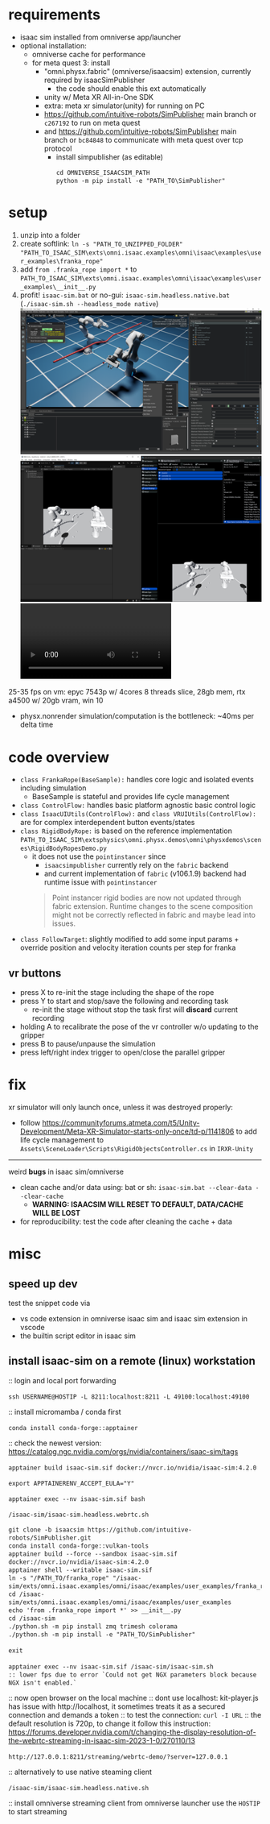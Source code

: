 # requirements
- isaac sim installed from omniverse app/launcher
- optional installation: 
    - omniverse cache for performance
    - for meta quest 3: install
        - "omni.physx.fabric" (omniverse/isaacsim) extension, currently required by isaacSimPublisher
            - the code should enable this ext automatically
        - unity w/ Meta XR All-in-One SDK
        - extra: meta xr simulator(unity) for running on PC
        - https://github.com/intuitive-robots/SimPublisher main branch or `c267192` to run on meta quest
        - and https://github.com/intuitive-robots/SimPublisher main branch or `bc84848` to communicate with meta quest over tcp protocol
            - install simpublisher (as editable)
                ```
                cd OMNIVERSE_ISAACSIM_PATH
                python -m pip install -e "PATH_TO\SimPublisher"
                ```

# setup
1. unzip into a folder
2. create softlink: `ln -s "PATH_TO_UNZIPPED_FOLDER" "PATH_TO_ISAAC_SIM\exts\omni.isaac.examples\omni\isaac\examples\user_examples\franka_rope"`
3. add `from .franka_rope import *` to `PATH_TO_ISAAC_SIM\exts\omni.isaac.examples\omni\isaac\examples\user_examples\__init__.py`
4. profit! `isaac-sim.bat` or no-gui: `isaac-sim.headless.native.bat` (`./isaac-sim.sh --headless_mode native`)
    ![](isaacsim.png)
    ![](vr.png)
    ![](metaquest3.mkv)

25-35 fps on vm: epyc 7543p w/ 4cores 8 threads slice, 28gb mem, rtx a4500 w/ 20gb vram, win 10
- physx.nonrender simulation/computation is the bottleneck: ~40ms per delta time

# code overview
- `class FrankaRope(BaseSample):` handles core logic and isolated events including simulation
    - BaseSample is stateful and provides life cycle management
- `class ControlFlow:` handles basic platform agnostic basic control logic
- `class IsaacUIUtils(ControlFlow):` and `class VRUIUtils(ControlFlow):` are for complex interdependent button events/states
- `class RigidBodyRope:` is based on the reference implementation `PATH_TO_ISAAC_SIM\extsphysics\omni.physx.demos\omni\physxdemos\scenes\RigidBodyRopesDemo.py`
    - it does not use the `pointinstancer` since 
        - `isaacsimpublisher` currently rely on the `fabric` backend
        - and current implementation of `fabric` (v106.1.9) backend had runtime issue with `pointinstancer`
        > Point instancer rigid bodies are now not updated through fabric extension. Runtime changes to the scene composition might not be correctly reflected in fabric and maybe lead into issues.
- `class FollowTarget`: slightly modified to add some input params + override position and velocity iteration counts per step for franka

## vr buttons
- press X to re-init the stage including the shape of the rope
- press Y to start and stop/save the following and recording task
    - re-init the stage without stop the task first will **discard** current recording
- holding A to recalibrate the pose of the vr controller w/o updating to the gripper
- press B to pause/unpause the simulation
- press left/right index trigger to open/close the parallel gripper

# fix
xr simulator will only launch once, unless it was destroyed properly:
- follow https://communityforums.atmeta.com/t5/Unity-Development/Meta-XR-Simulator-starts-only-once/td-p/1141806 to add life cycle management to `Assets\SceneLoader\Scripts\RigidObjectsController.cs` in `IRXR-Unity`

---

weird **bugs** in isaac sim/omniverse
- clean cache and/or data using: bat or sh: `isaac-sim.bat --clear-data --clear-cache`
    - **WARNING: ISAACSIM WILL RESET TO DEFAULT, DATA/CACHE WILL BE LOST**
- for reproducibility: test the code after cleaning the cache + data

# misc
## speed up dev
test the snippet code via 
- vs code extension in omniverse isaac sim and isaac sim extension in vscode
- the builtin script editor in isaac sim

## install isaac-sim on a remote (linux) workstation
:: login and local port forwarding

`ssh USERNAME@HOSTIP -L 8211:localhost:8211 -L 49100:localhost:49100`

:: install micromamba / conda first

`conda install conda-forge::apptainer`

:: check the newest version: https://catalog.ngc.nvidia.com/orgs/nvidia/containers/isaac-sim/tags

`apptainer build isaac-sim.sif docker://nvcr.io/nvidia/isaac-sim:4.2.0`

`export APPTAINERENV_ACCEPT_EULA="Y"`

`apptainer exec --nv isaac-sim.sif bash`

`/isaac-sim/isaac-sim.headless.webrtc.sh`



```
git clone -b isaacsim https://github.com/intuitive-robots/SimPublisher.git
conda install conda-forge::vulkan-tools 
apptainer build --force --sandbox isaac-sim.sif docker://nvcr.io/nvidia/isaac-sim:4.2.0
apptainer shell --writable isaac-sim.sif
ln -s "/PATH_TO/franka_rope" "/isaac-sim/exts/omni.isaac.examples/omni/isaac/examples/user_examples/franka_rope"
cd /isaac-sim/exts/omni.isaac.examples/omni/isaac/examples/user_examples
echo 'from .franka_rope import *' >> __init__.py
cd /isaac-sim
./python.sh -m pip install zmq trimesh colorama
./python.sh -m pip install -e "PATH_TO/SimPublisher"

exit

apptainer exec --nv isaac-sim.sif /isaac-sim/isaac-sim.sh
:: lower fps due to error `Could not get NGX parameters block because NGX isn't enabled.`
```

:: now open browser on the local machine
:: dont use localhost: kit-player.js has issue with http://localhost, it sometimes treats it as a secured connection and demands a token
:: to test the connection: `curl -I URL`
:: the default resolution is 720p, to change it follow this instruction: https://forums.developer.nvidia.com/t/changing-the-display-resolution-of-the-webrtc-streaming-in-isaac-sim-2023-1-0/270110/13


`http://127.0.0.1:8211/streaming/webrtc-demo/?server=127.0.0.1`

:: alternatively to use native steaming client

`/isaac-sim/isaac-sim.headless.native.sh`

:: install omniverse streaming client from omniverse launcher
use the `HOSTIP` to start streaming
